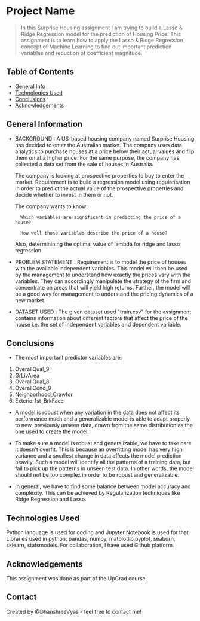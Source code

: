 # Project Name
> In this Surprise Housing assignment I am trying to build a Lasso & Ridge Regression model for the prediction of Housing Price. This assignment is to learn how to apply the Lasso & Ridge Regression concept of Machine Learning to find out important prediction variables and reduction of coefficient magnitude.

## Table of Contents
* [General Info](#general-information)
* [Technologies Used](#technologies-used)
* [Conclusions](#conclusions)
* [Acknowledgements](#acknowledgements)

<!-- You can include any other section that is pertinent to your problem -->

## General Information
- BACKGROUND : A US-based housing company named Surprise Housing has decided to enter the Australian market. The company uses data analytics to purchase houses at a price below their actual values and flip them on at a higher price. For the same purpose, the company has collected a data set from the sale of houses in Australia.

    The company is looking at prospective properties to buy to enter the market. Requirement is to build a regression model using regularisation in order to predict the actual value of the prospective properties and decide whether to invest in them or not.

 

    The company wants to know:
        
        Which variables are significant in predicting the price of a house?

        How well those variables describe the price of a house?

 

    Also, determinining the optimal value of lambda for ridge and lasso regression.

- PROBLEM STATEMENT : Requirement is to model the price of houses with the available independent variables. This model will then be used by the management to understand how exactly the prices vary with the variables. They can accordingly manipulate the strategy of the firm and concentrate on areas that will yield high returns. Further, the model will be a good way for management to understand the pricing dynamics of a new market.
- DATASET USED : The given dataset used "train.csv" for the assignment contains information about different factors that affect the price of the house i.e. the set of independent variables and dependent variable.
<!-- You don't have to answer all the questions - just the ones relevant to your project. -->

## Conclusions
- The most important predictor variables are:

1.	OverallQual_9
2.	GrLivArea
3.	OverallQual_8
4.	OverallCond_9
5.	Neighborhood_Crawfor
6.	Exterior1st_BrkFace

- A model is robust when any variation in the data does not affect its performance much and a generalizable model is able to adapt properly to new, previously unseen data, drawn from the same distribution as the one used to create the model.

- To make sure a model is robust and generalizable, we have to take care it doesn't overfit. This is because an overfitting model has very high variance and a smallest change in data affects the model prediction heavily. Such a model will identify all the patterns of a training data, but fail to pick up the patterns in unseen test data. In other words, the model should not be too complex in order to be robust and generalizable.

- In general, we have to find some balance between model accuracy and complexity. This can be achieved by Regularization techniques like Ridge Regression and Lasso.


<!-- You don't have to answer all the questions - just the ones relevant to your project. -->


## Technologies Used
Python language is used for coding and Jupyter Notebook is used for that. Libraries used in python: pandas, numpy, matplotlib.pyplot, seaborn, sklearn, statsmodels.
For collaboration, I have used Github platform.


## Acknowledgements
This assignment was done as part of the UpGrad course.


## Contact
Created by @DhanshreeVyas - feel free to contact me!